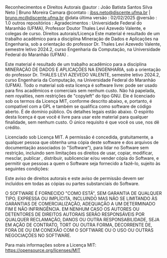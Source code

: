 Reconhecimentos e Direitos Autorais
@autor : João Batista Santos Silva Neto | Bruno Moreira Camara
@contato : jbss.neto@discente.ufma.br | bruno.mc@discente.ufma.br
@data última versão : 02/02/2025
@versão : 1.0
outros repositórios : 
Agradecimentos : Universidade Federal do Maranhão (UFMA), Professor Doutor Thales Levi Azevedo Valente, e colegas de curso.
Direitos autorais/Licença
Este material é resultado de um trabalho acadêmico para a disciplina Mineração de Dados e Aplicações na Engenharia, sob a orientação do professor Dr. Thales Levi Azevedo Valente, semestre letivo 2024.2, curso Engenharia da Computação, na Universidade Federal do Maranhão (UFMA) .

Este material é resultado de um trabalho acadêmico para a disciplina MINERAÇÃO DE DADOS E APLICAÇÕES NA ENGENHARIA, sob a orientação do professor Dr. THALES LEVI AZEVEDO VALENTE, semestre letivo 2024.2, curso Engenharia da Computação, na Universidade Federal do Maranhão (UFMA). Todo o material sob esta licença é software livre: pode ser usado para fins acadêmicos e comerciais sem nenhum custo. Não há papelada, nem royalties, nem restrições de "copyleft" do tipo GNU. Ele é licenciado sob os termos da Licença MIT, conforme descrito abaixo, e, portanto, é compatível com a GPL e também se qualifica como software de código aberto. É de domínio público. Os detalhes legais estão abaixo. O espírito desta licença é que você é livre para usar este material para qualquer finalidade, sem nenhum custo. O único requisito é que você os use, nos dê crédito.

Licenciado sob Licença MIT. A permissão é concedida, gratuitamente, a qualquer pessoa que obtenha uma cópia deste software e dos arquivos de documentação associados (o "Software"), para lidar no Software sem restrição, incluindo sem limitações os direitos de usar, copiar, modificar, mesclar, publicar , distribuir, sublicenciar e/ou vender cópia do Software, e permitir que pessoas a quem o Software seja fornecido a fazê-lo, sujeito às seguintes condições:

Este aviso de direitos autorais e este aviso de permissão devem ser incluídos em todas as cópias ou partes substanciais do Software.

O SOFTWARE É FORNECIDO "COMO ESTÁ", SEM GARANTIA DE QUALQUER TIPO, EXPRESSA OU IMPLÍCITA, INCLUINDO MAS NÃO SE LIMITANDO ÀS GARANTIAS DE COMERCIALIZAÇÃO, ADEQUAÇÃO A UM DETERMINADO FIM E NÃO INFRINGÊNCIA. EM NENHUM CASO OS AUTORES OU DETENTORES DE DIREITOS AUTORAIS SERÃO RESPONSÁVEIS POR QUALQUER RECLAMAÇÃO, DANOS OU OUTRA RESPONSABILIDADE, SEJA EM AÇÃO DE CONTRATO, TORT OU OUTRA FORMA, DECORRENTE DE, FORA DE OU EM CONEXÃO COM O SOFTWARE OU O USO OU OUTRAS NEGOCIAÇÕES NO SOFTWARE.

Para mais informações sobre a Licença MIT: https://opensource.org/licenses/MIT